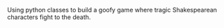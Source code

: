 Using python classes to build a goofy game where tragic Shakespearean characters fight to the death.

